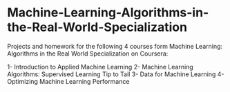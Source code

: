 # Machine-Learning-Algorithms-in-the-Real-World-Specialization
Projects and homework for the following 4 courses form Machine Learning: Algorithms in the Real World Specialization on Coursera:

1- Introduction to Applied Machine Learning
2- Machine Learning Algorithms: Supervised Learning Tip to Tail
3- Data for Machine Learning
4- Optimizing Machine Learning Performance
